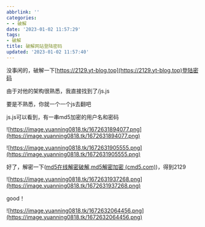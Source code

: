 ```yaml
---
abbrlink: ''
categories:
- - 破解
date: '2023-01-02 11:57:29'
tags:
- 破解
title: 破解网站登陆密码
updated: '2023-01-02 11:57:40'
---
```

没事闲的，破解一下[https://2129.yt-blog.top](https://2129.yt-blog.top)登陆密码

由于对他的架构很熟悉，我直接找到了/js.js

要是不熟悉，你就一个一个js去翻吧

js.js可以看到，有一串md5加密的用户名和密码

![https://image.yuanning0818.tk/1672631894077.png](https://image.yuanning0818.tk/1672631894077.png)

![https://image.yuanning0818.tk/1672631905555.png](https://image.yuanning0818.tk/1672631905555.png)

好了，解密一下([md5在线解密破解,md5解密加密 (cmd5.com)](https://www.cmd5.com/))，得到2129

![https://image.yuanning0818.tk/1672631937268.png](https://image.yuanning0818.tk/1672631937268.png)

good！

![https://image.yuanning0818.tk/1672632064456.png](https://image.yuanning0818.tk/1672632064456.png)
